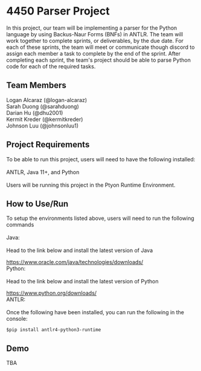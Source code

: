 # 4450 Parser Project

In this project, our team will be implementing a parser for the Python language by using Backus-Naur Forms (BNFs) in ANTLR. The team will work together to complete sprints, or deliverables, by the due date. For each of these sprints, the team will meet or communicate though discord to assign each member a task to complete by the end of the sprint. After completing each sprint, the team's project should be able to parse Python code for each of the required tasks.

## Team Members

Logan Alcaraz (@logan-alcaraz)\
Sarah Duong (@sarahduong)\
Darian Hu (@dhu2001)\
Kermit Kreder (@kermitkreder)\
Johnson Luu (@johnsonluu1)

## Project Requirements

To be able to run this project, users will need to have the following installed:\
\
ANTLR, Java 11+, and Python\
\
Users will be running this project in the Ptyon Runtime Environment.

## How to Use/Run

To setup the environments listed above, users will need to run the following commands\
\
Java:\
\
Head to the link below and install the latest version of Java

https://www.oracle.com/java/technologies/downloads/
\
Python:\
\
Head to the link below and install the latest version of Python

https://www.python.org/downloads/
\
ANTLR:\
\
Once the following have been installed, you can run the following in the console:

```
$pip install antlr4-python3-runtime
```

## Demo

TBA
